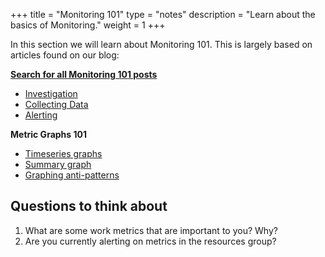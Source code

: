 +++
title = "Monitoring 101"
type = "notes"
description = "Learn about the basics of Monitoring."
weight = 1
+++

In this section we will learn about Monitoring 101. This is largely based on articles found on our blog:

[**Search for all Monitoring 101 posts**](https://www.datadoghq.com/?s=monitoring+101)

* [Investigation](https://www.datadoghq.com/blog/monitoring-101-investigation/)
* [Collecting Data](https://www.datadoghq.com/blog/monitoring-101-collecting-data/)
* [Alerting](https://www.datadoghq.com/blog/monitoring-101-alerting/)

**Metric Graphs 101**

* [Timeseries graphs](https://www.datadoghq.com/blog/timeseries-metric-graphs-101/)
* [Summary graph](https://www.datadoghq.com/blog/summary-graphs-metric-graphs-101/)
* [Graphing anti-patterns](https://www.datadoghq.com/blog/anti-patterns-metric-graphs-101/)


## Questions to think about

1.  What are some work metrics that are important to you? Why?
1.  Are you currently alerting on metrics in the resources group?


